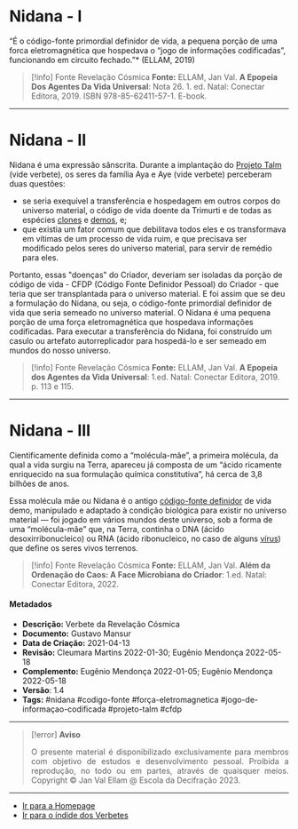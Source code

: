 # Nidana - I

“É o código-fonte primordial definidor de vida, a pequena porção de uma forca eletromagnética que hospedava o “jogo de informações codificadas”, funcionando em circuito fechado.”* (ELLAM, 2019)

> [!info] Fonte Revelação Cósmica
> **Fonte:**  ELLAM, Jan Val. **A Epopeia Dos Agentes Da Vida Universal**: Nota 26. 1. ed. Natal: Conectar Editora, 2019. ISBN 978-85-62411-57-1. E-book. 

---
# Nidana - II

Nidana é uma expressão sânscrita. Durante a implantação do [Projeto Talm](Projeto%20Talm.md) (vide verbete), os seres da família Aya e Aye (vide verbete) perceberam duas questões: 

- se seria exequível a transferência e hospedagem em outros corpos do universo material, o código de vida doente da Trimurti e de todas as espécies [clones](Anjos%20Clones.md) e [demos](Demos.md), e; 
- que existia um fator comum que debilitava todos eles e os transformava em vítimas de um processo de vida ruim, e que precisava ser modificado pelos seres do universo material, para servir de remédio para eles. 

Portanto, essas "doenças" do Criador, deveriam ser isoladas da porção de código de vida - CFDP (Código Fonte Definidor Pessoal) do Criador - que teria que ser transplantada para o universo material. E foi assim que se deu a formulação do Nidana, ou seja, o código-fonte primordial definidor de vida que seria semeado no universo material. O Nidana é uma pequena porção de uma força eletromagnética que hospedava informações codificadas. Para executar a transferência do Nidana, foi construído um casulo ou artefato autorreplicador para hospedá-lo e ser semeado em mundos do nosso universo. 

> [!info] Fonte Revelação Cósmica
> **Fonte:** ELLAM, Jan Val. **A Epopeia dos Agentes da Vida Universal**: 1.ed. Natal: Conectar Editora, 2019. p. 113 e 115.

---
# Nidana - III

Cientificamente definida como a “molécula-mãe”, a primeira molécula, da qual a vida surgiu na Terra, apareceu já composta de um “ácido ricamente enriquecido na sua formulação química constitutiva”, há cerca de 3,8 bilhões de anos.

Essa molécula mãe ou Nidana é o antigo [código-fonte definidor](Código-Fonte%20Definidor.md) de vida demo, manipulado e adaptado à condição biológica para existir no universo material — foi jogado em vários mundos deste universo, sob a forma de uma “molécula-mãe” que, na Terra, continha o DNA (ácido desoxirribonucleico) ou RNA (ácido ribonucleico, no caso de alguns [vírus](Vírus.md)) que define os seres vivos terrenos.

> [!info] Fonte Revelação Cósmica
> **Fonte:** ELLAM, Jan Val. **Além da Ordenação do Caos: A Face Microbiana do Criador**: 1.ed. Natal: Conectar Editora, 2022. 

#### Metadados

- **Descrição:** Verbete da Revelação Cósmica
- **Documento:** Gustavo Mansur
- **Data de Criação:** 2021-04-13
- **Revisão:** Cleumara Martins 2022-01-30;  Eugênio Mendonça 2022-05-18
- **Complemento:** Eugênio Mendonça 2022-01-05; Eugênio Mendonça 2022-05-18
- **Versão**: 1.4
- **Tags:** #nidana #codigo-fonte #força-eletromagnetica #jogo-de-informaçao-codificada  #projeto-talm #cfdp

---
> [!error] **Aviso**
> <p align="justify">O presente material é disponibilizado exclusivamente para membros com objetivo de estudos e desenvolvimento pessoal. Proibida a reprodução, no todo ou em partes, através de quaisquer meios. Copyright © Jan Val Ellam @ Escola da Decifração 2023. </p>

---
- [Ir para a Homepage](Homepage.canvas)
- [Ir para o índide dos Verbetes](ÍNDIDE%20GERAL%20DOS%20VERBETES.canvas)
